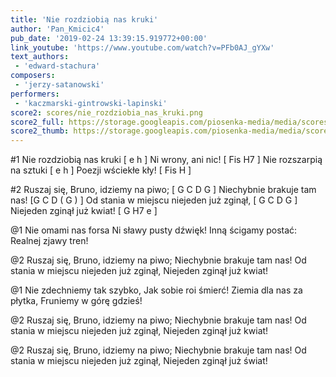 ```yaml
---
title: 'Nie rozdziobią nas kruki'
author: 'Pan_Kmicic4'
pub_date: '2019-02-24 13:39:15.919772+00:00'
link_youtube: 'https://www.youtube.com/watch?v=PFb0AJ_gYXw'
text_authors:
 - 'edward-stachura'
composers:
 - 'jerzy-satanowski'
performers:
 - 'kaczmarski-gintrowski-lapinski'
score2: scores/nie_rozdziobia_nas_kruki.png
score2_full: https://storage.googleapis.com/piosenka-media/media/scores/nie_rozdziobia_nas_kruki.png
score2_thumb: https://storage.googleapis.com/piosenka-media/media/scores/nie_rozdziobia_nas_kruki.png.180x0_q85_upscale.png
---
```


#1
Nie rozdziobią nas kruki [ e h ]
Ni wrony, ani nic! [ Fis H7 ]
Nie rozszarpią na sztuki [ e h ]
Poezji wściekłe kły! [ Fis H ]

#2
Ruszaj się, Bruno, idziemy na piwo; [ G C D G ]
Niechybnie brakuje tam nas! [G C D ( G ) ]
Od stania w miejscu niejeden już zginął, [ G C D G ]
Niejeden zginął już kwiat! [ G H7 e ]

@1
Nie omami nas forsa
Ni sławy pusty dźwięk!
Inną ścigamy postać:
Realnej zjawy tren!

@2
Ruszaj się, Bruno, idziemy na piwo;
Niechybnie brakuje tam nas!
Od stania w miejscu niejeden już zginął,
Niejeden zginął już kwiat!

@1
Nie zdechniemy tak szybko,
Jak sobie roi śmierć!
Ziemia dla nas za płytka,
Fruniemy w górę gdzieś!

@2
Ruszaj się, Bruno, idziemy na piwo;
Niechybnie brakuje tam nas!
Od stania w miejscu niejeden już zginął,
Niejeden zginął już kwiat!

@2
Ruszaj się, Bruno, idziemy na piwo;
Niechybnie brakuje tam nas!
Od stania w miejscu niejeden już zginął,
Niejeden zginął już świat!